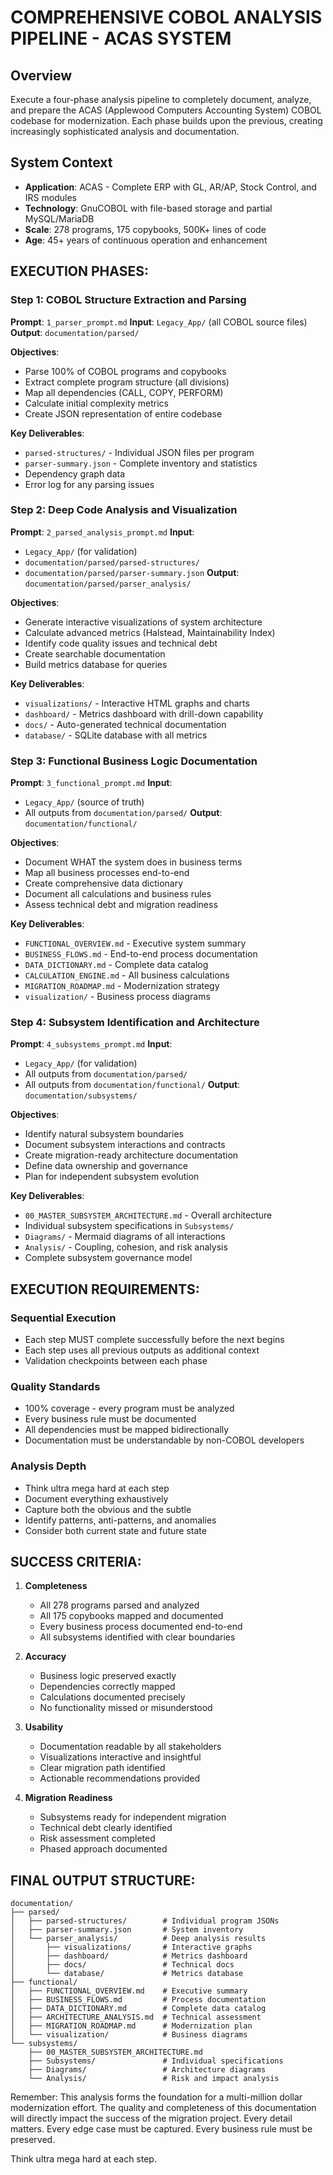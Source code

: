 # COMPREHENSIVE COBOL ANALYSIS PIPELINE - ACAS SYSTEM

## Overview
Execute a four-phase analysis pipeline to completely document, analyze, and prepare the ACAS (Applewood Computers Accounting System) COBOL codebase for modernization. Each phase builds upon the previous, creating increasingly sophisticated analysis and documentation.

## System Context
- **Application**: ACAS - Complete ERP with GL, AR/AP, Stock Control, and IRS modules
- **Technology**: GnuCOBOL with file-based storage and partial MySQL/MariaDB
- **Scale**: 278 programs, 175 copybooks, 500K+ lines of code
- **Age**: 45+ years of continuous operation and enhancement

## EXECUTION PHASES:

### Step 1: COBOL Structure Extraction and Parsing
**Prompt**: `1_parser_prompt.md`
**Input**: `Legacy_App/` (all COBOL source files)
**Output**: `documentation/parsed/`

**Objectives**:
- Parse 100% of COBOL programs and copybooks
- Extract complete program structure (all divisions)
- Map all dependencies (CALL, COPY, PERFORM)
- Calculate initial complexity metrics
- Create JSON representation of entire codebase

**Key Deliverables**:
- `parsed-structures/` - Individual JSON files per program
- `parser-summary.json` - Complete inventory and statistics
- Dependency graph data
- Error log for any parsing issues

### Step 2: Deep Code Analysis and Visualization
**Prompt**: `2_parsed_analysis_prompt.md`
**Input**: 
- `Legacy_App/` (for validation)
- `documentation/parsed/parsed-structures/`
- `documentation/parsed/parser-summary.json`
**Output**: `documentation/parsed/parser_analysis/`

**Objectives**:
- Generate interactive visualizations of system architecture
- Calculate advanced metrics (Halstead, Maintainability Index)
- Identify code quality issues and technical debt
- Create searchable documentation
- Build metrics database for queries

**Key Deliverables**:
- `visualizations/` - Interactive HTML graphs and charts
- `dashboard/` - Metrics dashboard with drill-down capability
- `docs/` - Auto-generated technical documentation
- `database/` - SQLite database with all metrics

### Step 3: Functional Business Logic Documentation
**Prompt**: `3_functional_prompt.md`
**Input**:
- `Legacy_App/` (source of truth)
- All outputs from `documentation/parsed/`
**Output**: `documentation/functional/`

**Objectives**:
- Document WHAT the system does in business terms
- Map all business processes end-to-end
- Create comprehensive data dictionary
- Document all calculations and business rules
- Assess technical debt and migration readiness

**Key Deliverables**:
- `FUNCTIONAL_OVERVIEW.md` - Executive system summary
- `BUSINESS_FLOWS.md` - End-to-end process documentation
- `DATA_DICTIONARY.md` - Complete data catalog
- `CALCULATION_ENGINE.md` - All business calculations
- `MIGRATION_ROADMAP.md` - Modernization strategy
- `visualization/` - Business process diagrams

### Step 4: Subsystem Identification and Architecture
**Prompt**: `4_subsystems_prompt.md`
**Input**:
- `Legacy_App/` (for validation)
- All outputs from `documentation/parsed/`
- All outputs from `documentation/functional/`
**Output**: `documentation/subsystems/`

**Objectives**:
- Identify natural subsystem boundaries
- Document subsystem interactions and contracts
- Create migration-ready architecture documentation
- Define data ownership and governance
- Plan for independent subsystem evolution

**Key Deliverables**:
- `00_MASTER_SUBSYSTEM_ARCHITECTURE.md` - Overall architecture
- Individual subsystem specifications in `Subsystems/`
- `Diagrams/` - Mermaid diagrams of all interactions
- `Analysis/` - Coupling, cohesion, and risk analysis
- Complete subsystem governance model

## EXECUTION REQUIREMENTS:

### Sequential Execution
- Each step MUST complete successfully before the next begins
- Each step uses all previous outputs as additional context
- Validation checkpoints between each phase

### Quality Standards
- 100% coverage - every program must be analyzed
- Every business rule must be documented
- All dependencies must be mapped bidirectionally
- Documentation must be understandable by non-COBOL developers

### Analysis Depth
- Think ultra mega hard at each step
- Document everything exhaustively
- Capture both the obvious and the subtle
- Identify patterns, anti-patterns, and anomalies
- Consider both current state and future state

## SUCCESS CRITERIA:

1. **Completeness**
   - All 278 programs parsed and analyzed
   - All 175 copybooks mapped and documented
   - Every business process documented end-to-end
   - All subsystems identified with clear boundaries

2. **Accuracy**
   - Business logic preserved exactly
   - Dependencies correctly mapped
   - Calculations documented precisely
   - No functionality missed or misunderstood

3. **Usability**
   - Documentation readable by all stakeholders
   - Visualizations interactive and insightful
   - Clear migration path identified
   - Actionable recommendations provided

4. **Migration Readiness**
   - Subsystems ready for independent migration
   - Technical debt clearly identified
   - Risk assessment completed
   - Phased approach documented

## FINAL OUTPUT STRUCTURE:
```
documentation/
├── parsed/
│   ├── parsed-structures/        # Individual program JSONs
│   ├── parser-summary.json       # System inventory
│   └── parser_analysis/          # Deep analysis results
│       ├── visualizations/       # Interactive graphs
│       ├── dashboard/            # Metrics dashboard
│       ├── docs/                 # Technical docs
│       └── database/             # Metrics database
├── functional/
│   ├── FUNCTIONAL_OVERVIEW.md    # Executive summary
│   ├── BUSINESS_FLOWS.md         # Process documentation
│   ├── DATA_DICTIONARY.md        # Complete data catalog
│   ├── ARCHITECTURE_ANALYSIS.md  # Technical assessment
│   ├── MIGRATION_ROADMAP.md      # Modernization plan
│   └── visualization/            # Business diagrams
└── subsystems/
    ├── 00_MASTER_SUBSYSTEM_ARCHITECTURE.md
    ├── Subsystems/               # Individual specifications
    ├── Diagrams/                 # Architecture diagrams
    └── Analysis/                 # Risk and impact analysis
```

Remember: This analysis forms the foundation for a multi-million dollar modernization effort. The quality and completeness of this documentation will directly impact the success of the migration project. Every detail matters. Every edge case must be captured. Every business rule must be preserved.

Think ultra mega hard at each step.